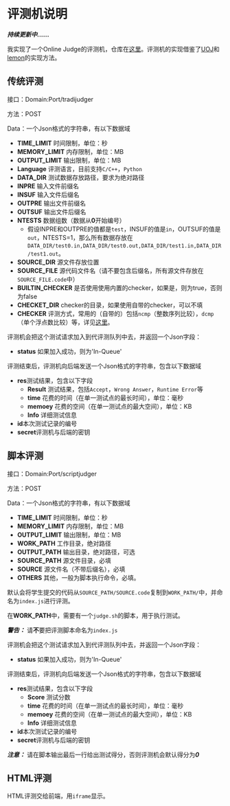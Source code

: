 # 评测机说明

***持续更新中......***

我实现了一个Online Judge的评测机，仓库在[这里](https://github.com/ShadowIterator/2018SE_THSSOJ/tree/master/judger)。评测机的实现借鉴了[UOJ](https://github.com/vfleaking/uoj)和[lemon](https://github.com/zhipeng-jia/project-lemon)的实现方法。



## 传统评测

接口：Domain:Port/tradijudger

方法：POST

Data：一个Json格式的字符串，有以下数据域

* **TIME_LIMIT** 时间限制，单位：秒
* **MEMORY_LIMIT** 内存限制，单位：MB
* **OUTPUT_LIMIT** 输出限制，单位：MB
* **Language** 评测语言，目前支持`C/C++`，`Python`
* **DATA_DIR** 测试数据存放路径，要求为绝对路径
* **INPRE** 输入文件前缀名
* **INSUF** 输入文件后缀名
* **OUTPRE** 输出文件前缀名
* **OUTSUF** 输出文件后缀名
* **NTESTS** 数据组数（数据从**0**开始编号）
  * 假设INPRE和OUTPRE的值都是`test`，INSUF的值是`in`，OUTSUF的值是`out`，NTESTS=1，那么所有数据存放在`DATA_DIR/test0.in,DATA_DIR/test0.out,DATA_DIR/test1.in,DATA_DIR/test1.out`。
* **SOURCE_DIR** 源文件存放位置
* **SOURCE_FILE** 源代码文件名（请不要包含后缀名，所有源文件存放在`SOURCE_FILE.code`中）
* **BUILTIN_CHECKER** 是否使用使用内置的checker，如果是，则为true，否则为false
* **CHECKET_DIR** checker的目录，如果使用自带的checker，可以不填
* **CHECKER** 评测方式，常用的（自带的）包括`ncmp`（整数序列比较），`dcmp`（单个浮点数比较）等，详见[这里](https://github.com/MikeMirzayanov/testlib)。

评测机会把这个测试请求加入到代评测队列中去，并返回一个Json字段：

* **status** 如果加入成功，则为'In-Queue'



评测结束后，评测机向后端发送一个Json格式的字符串，包含以下数据域

* **res**测试结果，包含以下字段
  * **Result** 测试结果，包括`Accept`，`Wrong Answer`，`Runtime Error`等
  * **time** 花费的时间（在单一测试点的最长时间），单位：毫秒
  * **memoey** 花费的空间（在单一测试点的最大空间），单位：KB
  * **Info** 详细测试信息
* **id**本次测试记录的编号
* **secret**评测机与后端的密钥




## 脚本评测

接口：Domain:Port/scriptjudger

方法：POST

Data：一个Json格式的字符串，有以下数据域
* **TIME_LIMIT** 时间限制，单位：秒
* **MEMORY_LIMIT** 内存限制，单位：MB
* **OUTPUT_LIMIT** 输出限制，单位：MB
* **WORK_PATH** 工作目录，绝对路径
* **OUTPUT_PATH** 输出目录，绝对路径，可选
* **SOURCE_PATH** 源文件目录，必填
* **SOURCE** 源文件名（不带后缀名），必填
* **OTHERS** 其他，一般为脚本执行命令，必填。

默认会将学生提交的代码从`SOURCE_PATH/SOURCE.code`复制到`WORK_PATH/`中，并命名为`index.js`进行评测。

在**WORK_PATH**中，需要有一个`judge.sh`的脚本，用于执行测试。

***警告：*** 请**不**要把评测脚本命名为`index.js`

评测机会把这个测试请求加入到代评测队列中去，并返回一个Json字段：

- **status** 如果加入成功，则为'In-Queue'



评测结束后，评测机向后端发送一个Json格式的字符串，包含以下数据域

- **res**测试结果，包含以下字段
  - **Score** 测试分数
  - **time** 花费的时间（在单一测试点的最长时间），单位：毫秒
  - **memoey** 花费的空间（在单一测试点的最大空间），单位：KB
  - **Info** 详细测试信息
- **id**本次测试记录的编号
- **secret**评测机与后端的密钥

***注意：*** 请在脚本输出最后一行给出测试得分，否则评测机会默认得分为***0***



## HTML评测

HTML评测交给前端，用`iframe`显示。
